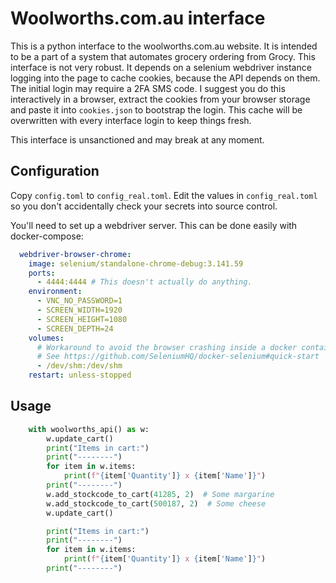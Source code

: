 # Woolworths.com.au interface

This is a python interface to the woolworths.com.au website. It is intended to be a part of a system that automates grocery ordering from Grocy. This interface is not very robust. It depends on a selenium webdriver instance logging into the page to cache cookies, because the API depends on them. The initial login may require a 2FA SMS code. I suggest you do this interactively in a browser, extract the cookies from your browser storage and paste it into `cookies.json` to bootstrap the login. This cache will be overwritten with every interface login to keep things fresh.

This interface is unsanctioned and may break at any moment.

## Configuration

Copy `config.toml` to `config_real.toml`. Edit the values in `config_real.toml` so you don't accidentally check your secrets into source control.

You'll need to set up a webdriver server. This can be done easily with docker-compose:

```yaml
  webdriver-browser-chrome:
    image: selenium/standalone-chrome-debug:3.141.59
    ports:
      - 4444:4444 # This doesn't actually do anything.
    environment:
      - VNC_NO_PASSWORD=1
      - SCREEN_WIDTH=1920
      - SCREEN_HEIGHT=1080
      - SCREEN_DEPTH=24
    volumes:
      # Workaround to avoid the browser crashing inside a docker container
      # See https://github.com/SeleniumHQ/docker-selenium#quick-start
      - /dev/shm:/dev/shm
    restart: unless-stopped
```

## Usage

```python
    with woolworths_api() as w:
        w.update_cart()
        print("Items in cart:")
        print("--------")
        for item in w.items:
            print(f"{item['Quantity']} x {item['Name']}")
        print("--------")
        w.add_stockcode_to_cart(41285, 2)  # Some margarine
        w.add_stockcode_to_cart(500187, 2)  # Some cheese
        w.update_cart()

        print("Items in cart:")
        print("--------")
        for item in w.items:
            print(f"{item['Quantity']} x {item['Name']}")
        print("--------")

```

